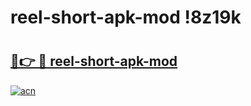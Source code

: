 # reel-short-apk-mod !8z19k

# <h2><a href="https://gv1ur9.esa.edu.pl?title=reel-short-apk-mod&ref=8z19k">🔗👉 🔴 reel-short-apk-mod</a></h2>

[![acn](https://github.com/user-attachments/assets/0f9c940e-d8b0-45ae-aac7-cd30a18b3e1c)](https://gv1ur9.esa.edu.pl?title=reel-short-apk-mod&ref=8z19k)

